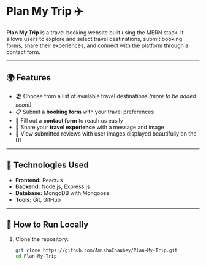 # Plan My Trip ✈️

**Plan My Trip** is a travel booking website built using the MERN stack. It allows users to explore and select travel destinations, submit booking forms, share their experiences, and connect with the platform through a contact form.

---

## 🌍 Features

- 🏖️ Choose from a list of available travel destinations *(more to be added soon!)*
- 📋 Submit a **booking form** with your travel preferences
- 📨 Fill out a **contact form** to reach us easily
- 📝 Share your **travel experience** with a message and image
- 📸 View submitted reviews with user images displayed beautifully on the UI

---

## 📌 Technologies Used

- **Frontend:** ReactJs
- **Backend:** Node.js, Express.js
- **Database:** MongoDB with Mongoose
- **Tools:** Git, GitHub

---

## 🚀 How to Run Locally

1. Clone the repository:
   ```bash
   git clone https://github.com/AmishaChaubey/Plan-My-Trip.git
   cd Plan-My-Trip
